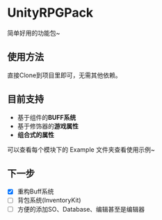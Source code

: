 # UnityRPGPack
简单好用的功能包~

## 使用方法
直接Clone到项目里即可，无需其他依赖。

## 目前支持
- 基于组件的**BUFF系统**
- 基于修饰器的**游戏属性**
- **组合式的属性**  

可以查看每个模块下的 Example 文件夹查看使用示例~

## 下一步
- [x] 重构Buff系统
- [ ] 背包系统(InventoryKit)
- [ ] 方便的添加SO、Database、编辑甚至是编辑器
